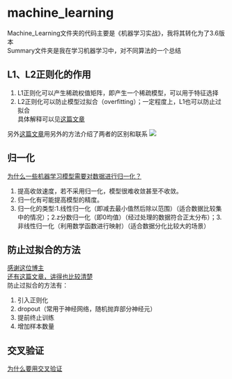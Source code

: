 # machine_learning
Machine_Learning文件夹的代码主要是《机器学习实战》，我将其转化为了3.6版本  
Summary文件夹是我在学习机器学习中，对不同算法的一个总结

## L1、L2正则化的作用
1. L1正则化可以产生稀疏权值矩阵，即产生一个稀疏模型，可以用于特征选择
2. L2正则化可以防止模型过拟合（overfitting）；一定程度上，L1也可以防止过拟合  
具体解释可以见[这篇文章](https://blog.csdn.net/jinping_shi/article/details/52433975)  

另外[这篇文章](https://blog.csdn.net/crazy_scott/article/details/80343324)用另外的方法介绍了两者的区别和联系
![](https://github.com/Dengshunge/machine_learning/blob/master/buffer/L1L2%E6%AD%A3%E5%88%99%E5%8C%96%E7%9A%84%E8%81%94%E7%B3%BB.jpg?raw=true)

## 归一化
[为什么一些机器学习模型需要对数据进行归一化？](https://www.cnblogs.com/bonelee/p/7124695.html)  
1. 提高收敛速度，若不采用归一化，模型很难收敛甚至不收敛。
2. 归一化有可能提高模型的精度。
3. 归一化的类型:1.线性归一化（即减去最小值然后除以范围）（适合数据比较集中的情况）；2.z分数归一化（即0均值）（经过处理的数据符合正太分布）；3.非线性归一化（利用数学函数进行映射）（适合数据分化比较大的场景）

## 防止过拟合的方法
[感谢这位博主](https://blog.csdn.net/Left_Think/article/details/77684087?locationNum=5&fps=1)  
[还有这篇文章，讲得也比较清楚](http://www.mamicode.com/info-detail-517504.html)  
防止过拟合的方法有：
1. 引入正则化
2. dropout（常用于神经网络，随机抛弃部分神经元）
3. 提前终止训练
4. 增加样本数量

## 交叉验证
[为什么要用交叉验证](https://blog.csdn.net/aliceyangxi1987/article/details/73532651)
